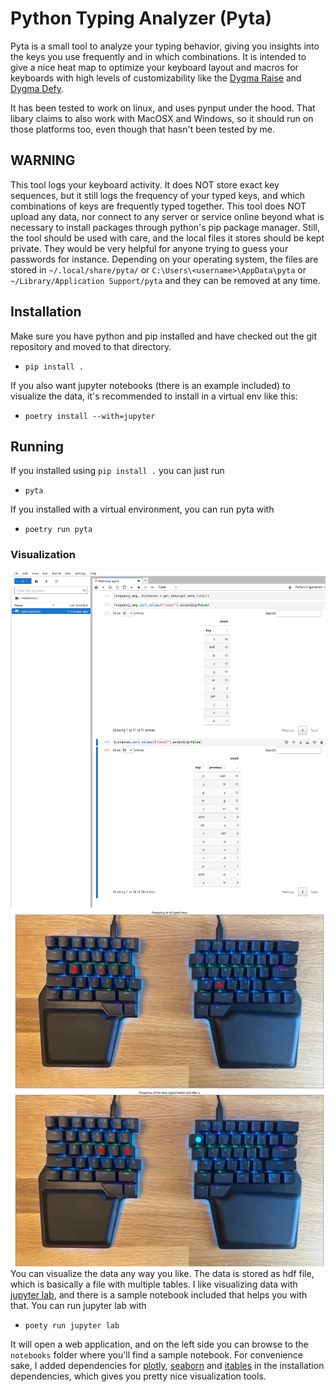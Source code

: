 # Python Typing Analyzer (Pyta)

Pyta is a small tool to analyze your typing behavior, giving you insights into the keys you use frequently and in which combinations. It is intended to give a nice heat map to optimize your keyboard layout and macros for keyboards with high levels of customizability like the [Dygma Raise](https://dygma.com/products/dygma-raise) and [Dygma Defy](https://dygma.com/pages/defy).

It has been tested to work on linux, and uses pynput under the hood. That libary claims to also work with MacOSX and Windows, so it should run on those platforms too, even though that hasn't been tested by me.

## WARNING
This tool logs your keyboard activity. It does NOT store exact key sequences, but it still logs the frequency of your typed keys, and which combinations of keys are frequently typed together. This tool does NOT upload any data, nor connect to any server or service online beyond what is necessary to install packages through python's pip package manager. Still, the tool should be used with care, and the local files it stores should be kept private. They would be very helpful for anyone trying to guess your passwords for instance. Depending on your operating system, the files are stored in `~/.local/share/pyta/` or `C:\Users\<username>\AppData\pyta` or `~/Library/Application Support/pyta` and they can be removed at any time.

## Installation
Make sure you have python and pip installed and have checked out the git repository and moved to that directory.

* `pip install .`

If you also want jupyter notebooks (there is an example included) to visualize the data, it's recommended to install in a virtual env like this:

* `poetry install --with=jupyter`

## Running
If you installed using `pip install .` you can just run
* `pyta`

If you installed with a virtual environment, you can run pyta with

* `poetry run pyta`

### Visualization
![Screenshot of a jupyter notebook showing the most frequent keystrokes and their preceding keystroke frequency](docs/notebook_screenshot.png "Notebook Screenshot")
![Frequency of typed keys overlaid on a keyboard](docs/frequency_map.png "Frequency of typed keys")
![Keys typed before and after Y overlaid on a keyboard](docs/neighbours_of_y.png "Frequency of typed keys before and after Y")
You can visualize the data any way you like. The data is stored as hdf file, which is basically a file with multiple tables. I like visualizing data with [jupyter lab](https://jupyter.org/),  and there is a sample notebook included that helps you with that. You can run jupyter lab with
* `poety run jupyter lab`

It will open a web application, and on the left side you can browse to the `notebooks` folder where you'll find a sample notebook. For convenience sake, I added dependencies for [plotly](https://plotly.com/python/), [seaborn](https://seaborn.pydata.org/) and [itables](https://github.com/mwouts/itables) in the installation dependencies, which gives you pretty nice visualization tools.


